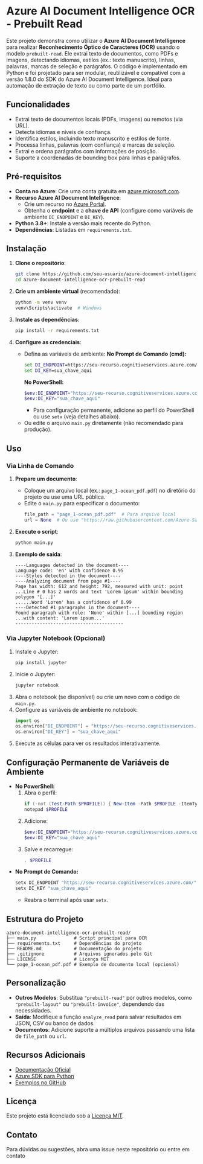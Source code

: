 # Azure AI Document Intelligence OCR - Prebuilt Read

Este projeto demonstra como utilizar o **Azure AI Document Intelligence** para realizar **Reconhecimento Óptico de Caracteres (OCR)** usando o modelo `prebuilt-read`. Ele extrai texto de documentos, como PDFs e imagens, detectando idiomas, estilos (ex.: texto manuscrito), linhas, palavras, marcas de seleção e parágrafos. O código é implementado em Python e foi projetado para ser modular, reutilizável e compatível com a versão 1.8.0 do SDK do Azure AI Document Intelligence. Ideal para automação de extração de texto ou como parte de um portfólio.

## Funcionalidades
- Extrai texto de documentos locais (PDFs, imagens) ou remotos (via URL).
- Detecta idiomas e níveis de confiança.
- Identifica estilos, incluindo texto manuscrito e estilos de fonte.
- Processa linhas, palavras (com confiança) e marcas de seleção.
- Extrai e ordena parágrafos com informações de posição.
- Suporte a coordenadas de bounding box para linhas e parágrafos.

## Pré-requisitos
- **Conta no Azure**: Crie uma conta gratuita em [azure.microsoft.com](https://azure.microsoft.com).
- **Recurso Azure AI Document Intelligence**:
  - Crie um recurso no [Azure Portal](https://portal.azure.com).
  - Obtenha o **endpoint** e a **chave de API** (configure como variáveis de ambiente `DI_ENDPOINT` e `DI_KEY`).
- **Python 3.8+**: Instale a versão mais recente do Python.
- **Dependências**: Listadas em `requirements.txt`.

## Instalação
1. **Clone o repositório**:
   ```bash
   git clone https://github.com/seu-usuario/azure-document-intelligence-ocr-prebuilt-read.git
   cd azure-document-intelligence-ocr-prebuilt-read
   ```

2. **Crie um ambiente virtual** (recomendado):
   ```bash
   python -m venv venv
   venv\Scripts\activate  # Windows
   ```

3. **Instale as dependências**:
   ```bash
   pip install -r requirements.txt
   ```

4. **Configure as credenciais**:
   - Defina as variáveis de ambiente:
     **No Prompt de Comando (cmd):**
     ```cmd
     set DI_ENDPOINT=https://seu-recurso.cognitiveservices.azure.com/
     set DI_KEY=sua_chave_aqui
     ```
     **No PowerShell:**
     ```powershell
     $env:DI_ENDPOINT="https://seu-recurso.cognitiveservices.azure.com/"
     $env:DI_KEY="sua_chave_aqui"
     ```
     - Para configuração permanente, adicione ao perfil do PowerShell ou use `setx` (veja detalhes abaixo).
   - Ou edite o arquivo `main.py` diretamente (não recomendado para produção).

## Uso
### Via Linha de Comando
1. **Prepare um documento**:
   - Coloque um arquivo local (ex.: `page_1-ocean_pdf.pdf`) no diretório do projeto ou use uma URL pública.
   - Edite o `main.py` para especificar o documento:
     ```python
     file_path = "page_1-ocean_pdf.pdf"  # Para arquivo local
     url = None  # Ou use "https://raw.githubusercontent.com/Azure-Samples/cognitive-services-REST-api-samples/master/curl/form-recognizer/rest-api/read.png"
     ```

2. **Execute o script**:
   ```bash
   python main.py
   ```

3. **Exemplo de saída**:
   ```
   ----Languages detected in the document----
   Language code: 'en' with confidence 0.95
   ----Styles detected in the document----
   ----Analyzing document from page #1----
   Page has width: 612 and height: 792, measured with unit: point
   ...Line # 0 has 2 words and text 'Lorem ipsum' within bounding polygon '[...]'
   ......Word 'Lorem' has a confidence of 0.99
   ----Detected #1 paragraphs in the document----
   Found paragraph with role: 'None' within [...] bounding region
   ...with content: 'Lorem ipsum...'
   ----------------------------------------
   ```

### Via Jupyter Notebook (Opcional)
1. Instale o Jupyter:
   ```bash
   pip install jupyter
   ```
2. Inicie o Jupyter:
   ```bash
   jupyter notebook
   ```
3. Abra o notebook (se disponível) ou crie um novo com o código de `main.py`.
4. Configure as variáveis de ambiente no notebook:
   ```python
   import os
   os.environ["DI_ENDPOINT"] = "https://seu-recurso.cognitiveservices.azure.com/"
   os.environ["DI_KEY"] = "sua_chave_aqui"
   ```
5. Execute as células para ver os resultados interativamente.

## Configuração Permanente de Variáveis de Ambiente
- **No PowerShell:**
  1. Abra o perfil:
     ```powershell
     if (-not (Test-Path $PROFILE)) { New-Item -Path $PROFILE -ItemType File -Force }
     notepad $PROFILE
     ```
  2. Adicione:
     ```powershell
     $env:DI_ENDPOINT="https://seu-recurso.cognitiveservices.azure.com/"
     $env:DI_KEY="sua_chave_aqui"
     ```
  3. Salve e recarregue:
     ```powershell
     . $PROFILE
     ```
- **No Prompt de Comando:**
  ```cmd
  setx DI_ENDPOINT "https://seu-recurso.cognitiveservices.azure.com/"
  setx DI_KEY "sua_chave_aqui"
  ```
  - Reabra o terminal após usar `setx`.

## Estrutura do Projeto
```
azure-document-intelligence-ocr-prebuilt-read/
├── main.py              # Script principal para OCR
├── requirements.txt     # Dependências do projeto
├── README.md            # Documentação do projeto
├── .gitignore           # Arquivos ignorados pelo Git
├── LICENSE              # Licença MIT
└── page_1-ocean_pdf.pdf # Exemplo de documento local (opcional)
```

## Personalização
- **Outros Modelos**: Substitua `"prebuilt-read"` por outros modelos, como `"prebuilt-layout"` ou `"prebuilt-invoice"`, dependendo das necessidades.
- **Saída**: Modifique a função `analyze_read` para salvar resultados em JSON, CSV ou banco de dados.
- **Documentos**: Adicione suporte a múltiplos arquivos passando uma lista de `file_path` ou `url`.

## Recursos Adicionais
- [Documentação Oficial](https://learn.microsoft.com/azure/ai-services/document-intelligence/)
- [Azure SDK para Python](https://github.com/Azure/azure-sdk-for-python)
- [Exemplos no GitHub](https://github.com/Azure-Samples/document-intelligence-code-samples)

## Licença
Este projeto está licenciado sob a [Licença MIT](LICENSE).

## Contato
Para dúvidas ou sugestões, abra uma issue neste repositório ou entre em contato  
